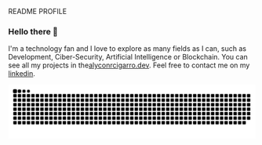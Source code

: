 README PROFILE

### Hello there 👋

I'm a technology fan and I love to explore as many fields as I can, such as Development, Ciber-Security, Artificial Intelligence or Blockchain. You can see all my projects in the[alyconrcigarro.dev](https://alyconr.dev). Feel free to contact me on my [linkedin](https://www.linkedin.com/in/jeysson-aly-contreras/).


![snake gif](https://github.com/alyconr/alyconr/blob/output/github-contribution-grid-snake.svg)
